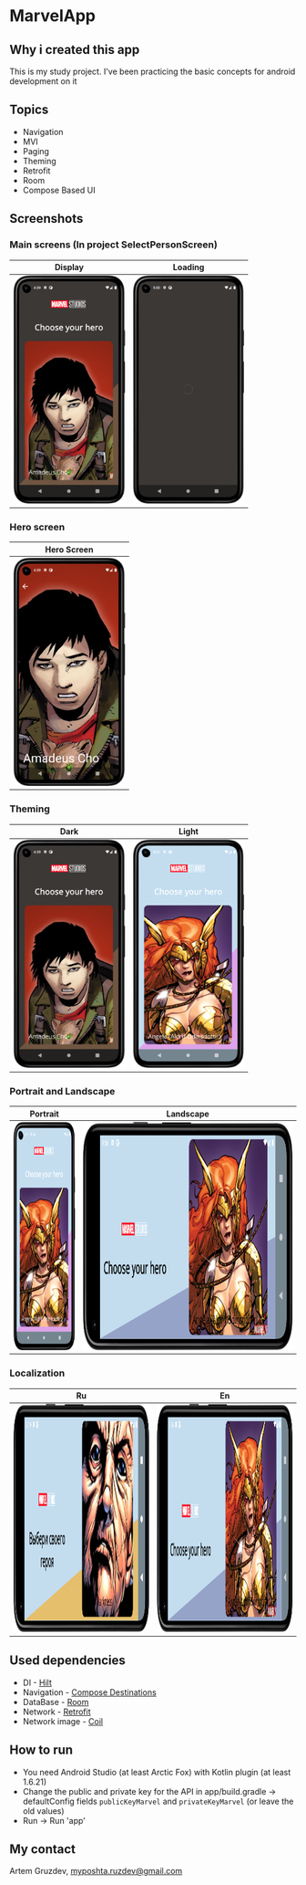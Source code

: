 # MarvelApp

## Why i created this app
This is my study project. I've been practicing the basic concepts for android development on it

## Topics
* Navigation
* MVI
* Paging
* Theming
* Retrofit
* Room
* Compose Based UI

## Screenshots

### Main screens (In project SelectPersonScreen)

|                     Display                     |                      Loading                       |
|:-----------------------------------------------:|:--------------------------------------------------:|
| <img src="assets/main_screen.png" height="400"> | <img src="assets/loading_screen.png" height="400"> |


### Hero screen

|                    Hero Screen                    |
|:-------------------------------------------------:|
| <img src="assets/person_screen.png" height="400"> |

### Theming

|                      Dark                       |                      Light                      |
|:-----------------------------------------------:|:-----------------------------------------------:|
| <img src="assets/main_screen.png" height="400"> | <img src="assets/light_theme.png" height="400"> |

### Portrait and Landscape

|                    Portrait                     |                   Landscape                    |
|:-----------------------------------------------:|:----------------------------------------------:|
| <img src="assets/light_theme.png" height="400"> | <img src="assets/land_scape.png" height="400"> |

### Localization

|                        Ru                        |                       En                       |
|:------------------------------------------------:|:----------------------------------------------:|
| <img src="assets/localization.png" height="400"> | <img src="assets/land_scape.png" height="400"> |

## Used dependencies
* DI - [Hilt](https://dagger.dev/hilt/)
* Navigation - [Compose Destinations](https://github.com/raamcosta/compose-destinations)
* DataBase - [Room](https://developer.android.com/jetpack/androidx/releases/room)
* Network - [Retrofit](https://github.com/square/retrofit)
* Network image - [Coil](https://github.com/coil-kt/coil)

## How to run
* You need Android Studio (at least Arctic Fox) with Kotlin plugin (at least 1.6.21)
* Change the public and private key for the API in app/build.gradle -> defaultConfig
fields `publicKeyMarvel` and `privateKeyMarvel` (or leave the old values)
* Run -> Run 'app'

## My contact
Artem Gruzdev, myposhta.ruzdev@gmail.com
